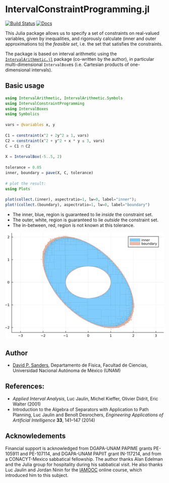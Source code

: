 # IntervalConstraintProgramming.jl

[![Build Status](https://github.com/JuliaIntervals/IntervalConstraintProgramming.jl/workflows/CI/badge.svg)](https://github.com/JuliaIntervals/IntervalConstraintProgramming.jl/actions/workflows/CI.yml)
[![Docs](https://img.shields.io/badge/docs-stable-blue.svg)](https://juliaintervals.github.io/pages/packages/intervalconstraintprogramming/)

This Julia package allows us to specify a set of constraints on real-valued variables,
given by inequalities, and
rigorously calculate (inner and outer approximations to) the *feasible set*,
i.e. the set that satisfies the constraints.

The package is based on interval arithmetic using the
[`IntervalArithmetic.jl`](https://github.com/JuliaIntervals/IntervalArithmetic.jl) package (co-written by the author),
in particular multi-dimensional `IntervalBox`es (i.e. Cartesian products of one-dimensional intervals).

<!-- ## Documentation
Documentation for the package is available [here](https://juliaintervals.github.io/pages/packages/intervalconstraintprogramming/).

The best way to learn how to use the package is to look at the tutorial, available in the organisation webpage [here](https://juliaintervals.github.io/pages/tutorials/tutorialConstraintProgramming/). -->

## Basic usage

```jl
using IntervalArithmetic, IntervalArithmetic.Symbols
using IntervalConstraintProgramming
using IntervalBoxes
using Symbolics

vars = @variables x, y

C1 = constraint(x^2 + 2y^2 ≥ 1, vars)
C2 = constraint(x^2 + y^2 + x * y ≤ 3, vars)
C = C1 ⊓ C2

X = IntervalBox(-5..5, 2)

tolerance = 0.05
inner, boundary = pave(X, C, tolerance)

# plot the result:
using Plots

plot(collect.(inner), aspectratio=1, lw=0, label="inner");
plot!(collect.(boundary), aspectratio=1, lw=0, label="boundary")
```

- The inner, blue, region is guaranteed to lie *inside* the constraint set.
- The outer, white, region is guaranteed to lie *outside* the constraint set.
- The in-between, red, region is not known at this tolerance.

![Inner and outer ellipse](ellipses.png)




## Author

- [David P. Sanders](http://sistemas.fciencias.unam.mx/~dsanders),
Departamento de Física, Facultad de Ciencias, Universidad Nacional Autónoma de México (UNAM)


## References:
- *Applied Interval Analysis*, Luc Jaulin, Michel Kieffer, Olivier Didrit, Eric Walter (2001)
- Introduction to the Algebra of Separators with Application to Path Planning, Luc Jaulin and Benoît Desrochers, *Engineering Applications of Artificial Intelligence* **33**, 141–147 (2014)

## Acknowledements
Financial support is acknowledged from DGAPA-UNAM PAPIME grants PE-105911 and PE-107114, and DGAPA-UNAM PAPIIT grant IN-117214, and from a CONACYT-Mexico sabbatical fellowship. The author thanks Alan Edelman and the Julia group for hospitality during his sabbatical visit. He also thanks Luc Jaulin and Jordan Ninin for the [IAMOOC](http://iamooc.ensta-bretagne.fr/) online course, which introduced him to this subject.
